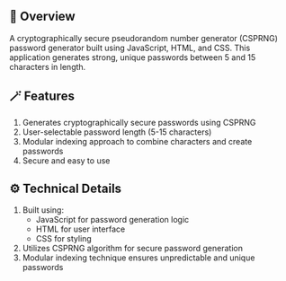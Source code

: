 ## 💫 Overview
A cryptographically secure pseudorandom number generator (CSPRNG) password generator built using JavaScript, HTML, and CSS. This application generates strong, unique passwords between 5 and 15 characters in length.

## 🪄 Features
1. Generates cryptographically secure passwords using CSPRNG
2. User-selectable password length (5-15 characters)
3. Modular indexing approach to combine characters and create passwords
4. Secure and easy to use

## ⚙️ Technical Details
1. Built using:
    - JavaScript for password generation logic
    - HTML for user interface
    - CSS for styling
2. Utilizes CSPRNG algorithm for secure password generation
3. Modular indexing technique ensures unpredictable and unique passwords

